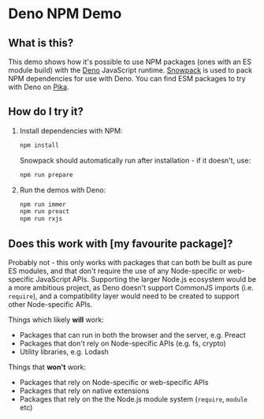 # Deno NPM Demo

## What is this?

This demo shows how it's possible to use NPM packages (ones with an ES module build) with the [Deno](https://deno.land/) JavaScript runtime. [Snowpack](https://www.snowpack.dev/) is used to pack NPM dependencies for use with Deno. You can find ESM packages to try with Deno on [Pika](https://www.pika.dev/).

## How do I try it?

1. Install dependencies with NPM:

   ```sh
   npm install
   ```

   Snowpack should automatically run after installation - if it doesn't, use:

   ```sh
   npm run prepare
   ```

2. Run the demos with Deno:

   ```sh
   npm run immer
   npm run preact
   npm run rxjs
   ```

## Does this work with [my favourite package]?

Probably not - this only works with packages that can both be built as pure ES modules, and that don't require the use of any Node-specific or web-specific JavaScript APIs. Supporting the larger Node.js ecosystem would be a more ambitious project, as Deno doesn't support CommonJS imports (i.e. `require`), and a compatibility layer would need to be created to support other Node-specific APIs.

Things which likely **will** work:

- Packages that can run in both the browser and the server, e.g. Preact
- Packages that don't rely on Node-specific APIs (e.g. fs, crypto)
- Utility libraries, e.g. Lodash

Things that **won't** work:

- Packages that rely on Node-specific or web-specific APIs
- Packages that rely on native extensions
- Packages that rely on the the Node.js module system (`require`, `module` etc)
